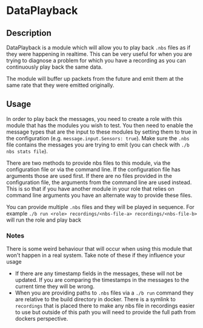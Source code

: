 # DataPlayback

## Description

DataPlayback is a module which will allow you to play back `.nbs` files as if they were happening in realtime.
This can be very useful for when you are trying to diagnose a problem for which you have a recording as you can continuously play back the same data.

The module will buffer up packets from the future and emit them at the same rate that they were emitted originally.

## Usage

In order to play back the messages, you need to create a role with this module that has the modules you wish to test. You then need to enable the message types that are the input to these modules by setting them to true in the configuration (e.g. `message.input.Sensors: true`). Make sure the `.nbs` file contains the messages you are trying to emit (you can check with `./b nbs stats file`).

There are two methods to provide nbs files to this module, via the configuration file or via the command line. If the configuration file has arguments those are used first. If there are no files provided in the configuration file, the arguments from the command line are used instead. This is so that if you have another module in your role that relies on command line arguments you have an alternate way to provide these files.

You can provide multiple `.nbs` files and they will be played in sequence. For example `./b run <role> recordings/<nbs-file-a> recordings/<nbs-file-b>` will run the role and play back

### Notes

There is some weird behaviour that will occur when using this module that won't happen in a real system. Take note of these if they influence your usage

- If there are any timestamp fields in the messages, these will not be updated. If you are comparing the timestamps in the messages to the current time they will be wrong.
- When you are providing paths to `.nbs` files via a `./b run` command they are relative to the build directory in docker. There is a symlink to `recordings` that is placed there to make any nbs file in recordings easier to use but outside of this path you will need to provide the full path from dockers perspective.
